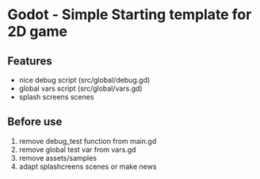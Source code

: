 # Godot - Simple Starting template for 2D game

## Features

- nice debug script (src/global/debug.gd)
- global vars script (src/global/vars.gd)
- splash screens scenes

## Before use

1. remove debug_test function from main.gd
2. remove global test var from vars.gd
3. remove assets/samples
4. adapt splashcreens scenes or make news
